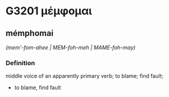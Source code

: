 # G3201 μέμφομαι

## mémphomai

_(mem'-fom-ahee | MEM-foh-meh | MAME-foh-may)_

### Definition

middle voice of an apparently primary verb; to blame; find fault; 

- to blame, find fault
